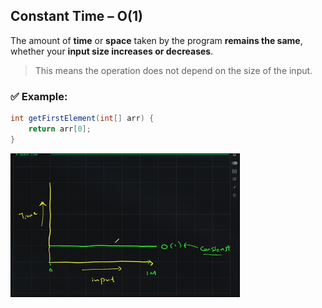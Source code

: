 ## Constant Time – O(1)

The amount of **time** or **space** taken by the program **remains the same**, whether your **input size increases or decreases**.

> This means the operation does not depend on the size of the input.

### ✅ Example:

```java
int getFirstElement(int[] arr) {
    return arr[0];
}
```

![O(1)](<./O(1).png>)
